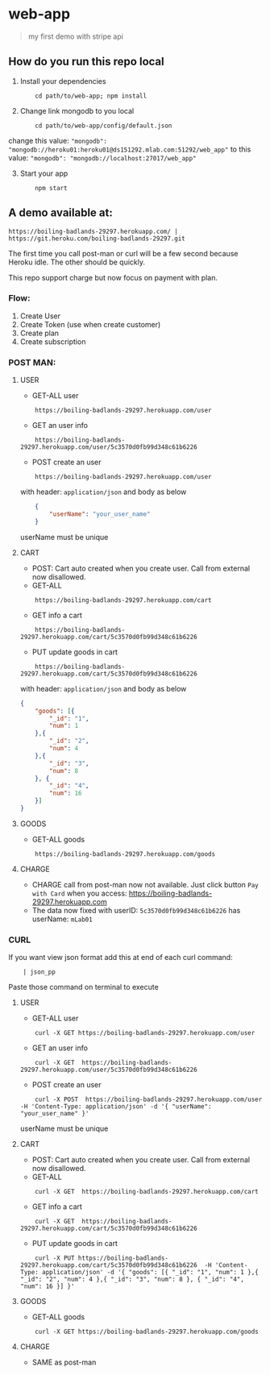 # web-app

> my first demo with stripe api


## How do you run this repo local

1. Install your dependencies

    ```
        cd path/to/web-app; npm install
    ```

2. Change link mongodb to you local
    ```
        cd path/to/web-app/config/default.json
    ```
change this value:
    ```
        "mongodb": "mongodb://heroku01:heroku01@ds151292.mlab.com:51292/web_app"
    ```
to this value:
    ```
        "mongodb": "mongodb://localhost:27017/web_app"
    ```

3. Start your app

    ```
        npm start
    ```



## A demo available at:
    
    https://boiling-badlands-29297.herokuapp.com/ | https://git.heroku.com/boiling-badlands-29297.git
    


The first time you call post-man or curl will be a few second because Heroku idle. The other should be quickly.



This repo support charge but now focus on payment with plan.
### Flow:
1. Create User
2. Create Token (use when create customer)
3. Create plan
4. Create subscription
### POST MAN:
1. USER
    * GET-ALL user
    ```
        https://boiling-badlands-29297.herokuapp.com/user    
    ```
    * GET an user info
    ```
        https://boiling-badlands-29297.herokuapp.com/user/5c3570d0fb99d348c61b6226
    ```
    * POST create an user
    ```
        https://boiling-badlands-29297.herokuapp.com/user
    ```

    with header: `application/json` and body as below
    ```json
        {
            "userName": "your_user_name"
        }
    ```
    userName must be unique

2. CART
    * POST:
        Cart auto created when you create user. Call from external now disallowed.
    * GET-ALL
    ```
        https://boiling-badlands-29297.herokuapp.com/cart
    ```
    * GET info a cart
    ```
        https://boiling-badlands-29297.herokuapp.com/cart/5c3570d0fb99d348c61b6226
    ```

    * PUT update goods in cart
    ```
        https://boiling-badlands-29297.herokuapp.com/cart/5c3570d0fb99d348c61b6226
    ```
    with header: `application/json` and body as below
    ```json
    {
        "goods": [{
            "_id": "1",
            "num": 1
        },{
            "_id": "2",
            "num": 4
        },{
            "_id": "3",
            "num": 8
        }, {
            "_id": "4",
            "num": 16
        }]
    }
    ```
3. GOODS
    * GET-ALL goods
    ```
        https://boiling-badlands-29297.herokuapp.com/goods
    ```
4. CHARGE
    * CHARGE call from post-man now not available. Just click button `Pay with Card` when you access: https://boiling-badlands-29297.herokuapp.com
    * The data now fixed with userID: `5c3570d0fb99d348c61b6226` has userName: `mLab01`



### CURL
If you want view json format add this at end of each curl command: 
```
    | json_pp
```
Paste those command on terminal to execute
1. USER
    * GET-ALL user
    ```
        curl -X GET https://boiling-badlands-29297.herokuapp.com/user   
    ```
    * GET an user info
    ```
        curl -X GET  https://boiling-badlands-29297.herokuapp.com/user/5c3570d0fb99d348c61b6226
    ```
    * POST create an user
    ```
        curl -X POST  https://boiling-badlands-29297.herokuapp.com/user  -H 'Content-Type: application/json' -d '{ "userName": "your_user_name" }'
    ```
    userName must be unique

2. CART
    * POST:
        Cart auto created when you create user. Call from external now disallowed.
    * GET-ALL
    ```
        curl -X GET  https://boiling-badlands-29297.herokuapp.com/cart 
    ```
    * GET info a cart
    ```
        curl -X GET  https://boiling-badlands-29297.herokuapp.com/cart/5c3570d0fb99d348c61b6226
    ```

    * PUT update goods in cart
    ```
        curl -X PUT https://boiling-badlands-29297.herokuapp.com/cart/5c3570d0fb99d348c61b6226  -H 'Content-Type: application/json' -d '{ "goods": [{ "_id": "1", "num": 1 },{ "_id": "2", "num": 4 },{ "_id": "3", "num": 8 }, { "_id": "4", "num": 16 }] }'
    ```
3. GOODS
    * GET-ALL goods
    ```
        curl -X GET https://boiling-badlands-29297.herokuapp.com/goods
    ```
4. CHARGE
    * SAME as post-man
